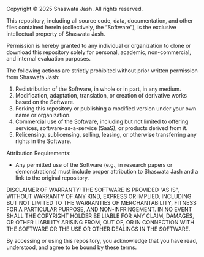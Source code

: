 Copyright © 2025 Shaswata Jash. All rights reserved.

This repository, including all source code, data, documentation, and other files contained herein
(collectively, the “Software”), is the exclusive intellectual property of Shaswata Jash.

Permission is hereby granted to any individual or organization to clone or download this repository
solely for personal, academic, non-commercial, and internal evaluation purposes.

The following actions are strictly prohibited without prior written permission from
Shaswata Jash:

1. Redistribution of the Software, in whole or in part, in any medium.
2. Modification, adaptation, translation, or creation of derivative works based on the Software.
3. Forking this repository or publishing a modified version under your own name or organization.
4. Commercial use of the Software, including but not limited to offering services, software-as-a-service
   (SaaS), or products derived from it.
5. Relicensing, sublicensing, selling, leasing, or otherwise transferring any rights in the Software.

Attribution Requirements:
- Any permitted use of the Software (e.g., in research papers or demonstrations) must include proper
  attribution to Shaswata Jash and a link to the original repository.

DISCLAIMER OF WARRANTY:
THE SOFTWARE IS PROVIDED “AS IS”, WITHOUT WARRANTY OF ANY KIND, EXPRESS OR IMPLIED, INCLUDING BUT NOT
LIMITED TO THE WARRANTIES OF MERCHANTABILITY, FITNESS FOR A PARTICULAR PURPOSE, AND NON-INFRINGEMENT.
IN NO EVENT SHALL THE COPYRIGHT HOLDER BE LIABLE FOR ANY CLAIM, DAMAGES, OR OTHER LIABILITY ARISING
FROM, OUT OF, OR IN CONNECTION WITH THE SOFTWARE OR THE USE OR OTHER DEALINGS IN THE SOFTWARE.

By accessing or using this repository, you acknowledge that you have read, understood, and agree
to be bound by these terms.
